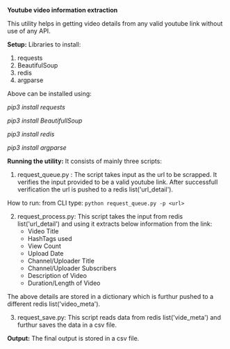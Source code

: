 **Youtube video information extraction**

This utility helps in getting video details from any valid youtube link without use of any API.

**Setup:**
Libraries to install:
1. requests
2. BeautifulSoup
3. redis
4. argparse

Above can be installed using:

_pip3 install requests_

_pip3 install BeautifullSoup_

_pip3 install redis_

_pip3 install argparse_


**Running the utility:**
It consists of mainly three scripts:

1. request_queue.py :
The script takes input as the url to be scrapped. It verifies the input provided to be a valid youtube link.
After successfull verification the url is pushed to a redis list('url_detail').

How to run:
from CLI type:
```python request_queue.py -p <url>```

2. request_process.py:
This script takes the input from redis list('url_detail') and using it extracts below information from the link:
	* Video Title
	* HashTags used
	* View Count
	* Upload Date
	* Channel/Uploader Title
	* Channel/Uploader Subscribers
	* Description of Video
	* Duration/Length of Video

The above details are stored in a dictionary which is furthur pushed to a different redis list('video_meta').

3. request_save.py:
This script reads data from redis list('vide_meta') and furthur saves the data in a csv file.

**Output:**
The final output is stored in a csv file.





